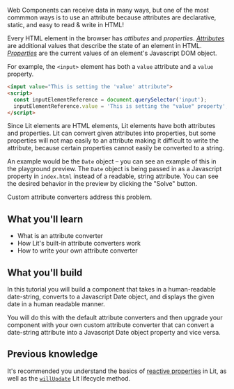 Web Components can receive data in many ways, but one of the most commmon ways is to use an attribute because attributes are declarative, static, and easy to read & write in HTML!

Every HTML element in the browser has *attibutes* and *properties*. [*Attributes*](https://developer.mozilla.org/en-US/docs/Glossary/attribute) are additional values that describe the state of an element in HTML. [*Properties*](https://developer.mozilla.org/en-US/docs/Glossary/property/JavaScript) are the current values of an element's Javascript DOM object.

For example, the `<input>` element has both a `value` attribute and a `value` property.

```html
<input value="This is setting the 'value' attribute">
<script>
  const inputElementReference = document.querySelector('input');
  inputElementReference.value = 'This is setting the "value" property';
</script>
```

Since Lit elements are HTML elements, Lit elements have both attributes and properties. Lit can convert given attributes into properties, but some properties will not map easily to an attribute making it difficult to write the attribute, because certain properties cannot easily be converted to a string.

An example would be the `Date` object – you can see an example of this in the playground preview. The `Date` object is being passed in as a Javascript property in `index.html` instead of a readable, string attribute. You can see the desired behavior in the preview by clicking the "Solve" button.

Custom attribute converters address this problem.

## What you'll learn

- What is an attribute converter
- How Lit's built-in attribute converters work
- How to write your own attribute converter

## What you'll build

In this tutorial you will build a component that takes in a human-readable date-string, converts to a Javascript Date object, and displays the given date in a human readable manner.

You will do this with the default attribute converters and then upgrade your component with your own custom attribute converter that can convert a date-string attribute into a Javascript Date object property and vice versa.

## Previous knowledge

It's recommended you understand the basics of [reactive properties](/docs/components/properties/) in Lit, as well as the [`willUpdate`](/docs/components/lifecycle/#willupdate) Lit lifecycle method.